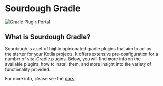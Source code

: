 # Sourdough Gradle

![Gradle Plugin Portal](https://img.shields.io/gradle-plugin-portal/v/io.bkbn.sourdough.root?style=for-the-badge)

## What is Sourdough Gradle?

Sourdough is a set of highly opinionated gradle plugins that aim to act as the starter for your Kotlin projects. It
offers extensive pre-configuration for a number of vital Gradle plugins. Below, you will find more info on the available
plugins, how to install them, and more insight into the variety of functionality provided.

For more info, please see the [docs](https://bkbn.gitbook.io/sourdough-gradle)